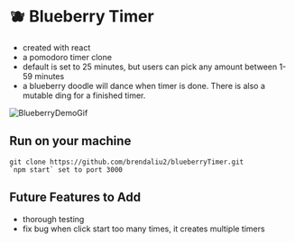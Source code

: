 # 🫐 Blueberry Timer

- created with react
- a pomodoro timer clone
- default is set to 25 minutes, but users can pick any amount between 1-59 minutes
- a blueberry doodle will dance when timer is done. There is also a mutable ding for a finished timer.

![BlueberryDemoGif](https://user-images.githubusercontent.com/104796562/199826971-f9661311-9fc7-4585-b9f6-8c5028f030db.gif)

## Run on your machine

```
git clone https://github.com/brendaliu2/blueberryTimer.git
`npm start` set to port 3000
```


## Future Features to Add

* thorough testing
* fix bug when click start too many times, it creates multiple timers

